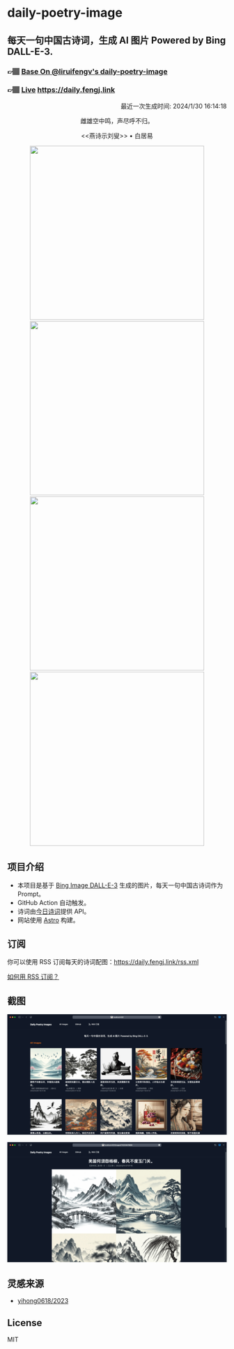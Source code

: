
# daily-poetry-image

## 每天一句中国古诗词，生成 AI 图片 Powered by Bing DALL-E-3.

### 👉🏽 [Base On @liruifengv's daily-poetry-image](https://github.com/liruifengv/daily-poetry-image)

### 👉🏽 [Live](https://daily.fengj.link) https://daily.fengj.link

<p align="right">
  最近一次生成时间: 2024/1/30 16:14:18
</p>
<p align="center">
雌雄空中鸣，声尽呼不归。
</p>
<p align="center">
<<燕诗示刘叟>> • 白居易
</p>
<p align="center">
<img src="https://tse4.mm.bing.net/th/id/OIG2.3Aqnhc3Ft8In8liRggw8" height="400" width="400" />
<img src="https://tse1.mm.bing.net/th/id/OIG2.dF3k2G3_Bp3Q_6TiLw9N" height="400" width="400" />
<img src="https://tse3.mm.bing.net/th/id/OIG2.vDgHUid3IyFrLu5oOmXn" height="400" width="400" />
<img src="https://tse1.mm.bing.net/th/id/OIG2.1WWNOXMhH3I9qQvcZbZh" height="400" width="400" />
</p>

## 项目介绍

-   本项目是基于 [Bing Image DALL-E-3](https://www.bing.com/images/create) 生成的图片，每天一句中国古诗词作为 Prompt。
-   GitHub Action 自动触发。
-   诗词由[今日诗词](https://www.jinrishici.com/)提供 API。
-   网站使用 [Astro](https://astro.build) 构建。

## 订阅

你可以使用 RSS 订阅每天的诗词配图：https://daily.fengj.link/rss.xml

[如何用 RSS 订阅？](https://zhuanlan.zhihu.com/p/55026716)

## 截图

![图片列表](./screenshots/Snipaste_2023-12-28_21-00-26.png)

![图片详情](./screenshots/Snipaste_2023-12-28_21-00-53.png)

## 灵感来源

-   [yihong0618/2023](https://github.com/yihong0618/2023)

## License

MIT
